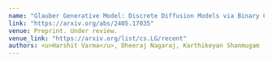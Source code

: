 ```yaml
---
name: "Glauber Generative Model: Discrete Diffusion Models via Binary Classification"
link: "https://arxiv.org/abs/2405.17035"
venue: Preprint. Under review.
venue_link: "https://arxiv.org/list/cs.LG/recent"
authors: <u>Harshit Varma</u>, Dheeraj Nagaraj, Karthikeyan Shanmugam
---
```

